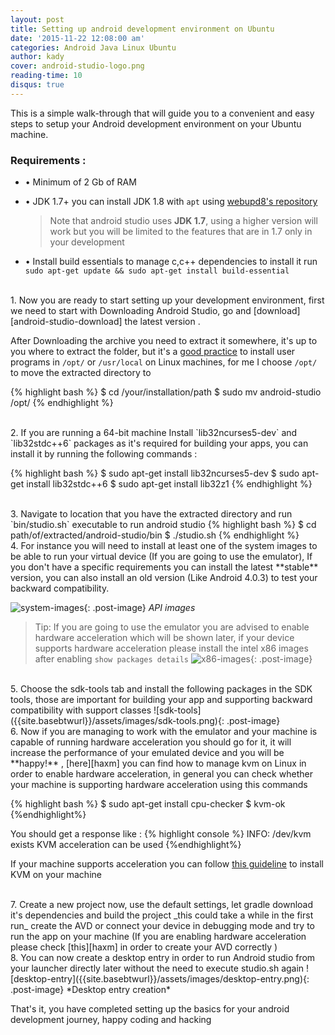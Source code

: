 ```yaml
---
layout: post
title: Setting up android development environment on Ubuntu
date: '2015-11-22 12:08:00 am'
categories: Android Java Linux Ubuntu
author: kady
cover: android-studio-logo.png
reading-time: 10
disqus: true
---
```


This is a simple walk-through that will guide you to a convenient and easy steps to setup your Android development environment on your Ubuntu machine.


### Requirements :

- • Minimum of 2 Gb of RAM

- • JDK 1.7+ you can install JDK 1.8 with `apt` using [webupd8's repository][jdk-8-download]    

  > Note that android studio uses **JDK 1.7**, using a higher version will work but you will be limited to the features that are in 1.7 only in your development

- • Install build essentials to manage c,c++ dependencies to install it run    
    `sudo apt-get update && sudo apt-get install build-essential`

<br>
1.
Now you are ready to start setting up your development environment, first we need to start with Downloading Android Studio, go and [download][android-studio-download] the latest version .

After Downloading the archive you need to extract it somewhere, it's up to you where to extract the folder, but it's a [good practice][where-to-install-software] to install user programs in `/opt/` or `/usr/local` on Linux machines, for me I choose `/opt/` to move the extracted directory to

{% highlight bash %}
$ cd /your/installation/path
$ sudo mv android-studio /opt/
{% endhighlight %}

<br>
2. If you are running a 64-bit machine Install `lib32ncurses5-dev` and `lib32stdc++6` packages as it's required for building your apps, you can install it by running the following commands :

{% highlight bash %}
$ sudo apt-get install lib32ncurses5-dev
$ sudo apt-get install lib32stdc++6
$ sudo apt-get install lib32z1
{% endhighlight %}

<br>
3. Navigate to location that you have the extracted directory and run `bin/studio.sh` executable to run android studio
{% highlight bash %}
$ cd path/of/extracted/android-studio/bin
$ ./studio.sh
{% endhighlight %}

<br>
4. For instance you will need to install at least one of the system images to be able to run your virtual device (If you are going to use the emulator), If you don't have a specific requirements you can install the latest **stable** version, you can also install an old version (Like Android 4.0.3) to test your backward compatibility.

![system-images]({{site.basebtwurl}}/assets/images/sdk-platforms.png){: .post-image}
*API images*

> Tip: If you are going to use the emulator you are advised to enable hardware acceleration which will be shown later, if your device supports hardware acceleration please install the intel x86 images after enabling `show packages details` ![x86-images]({{site.basebtwurl}}/assets/images/x86-image.png){: .post-image}

<br>
5. Choose the sdk-tools tab and install the following packages in the SDK tools, those are important for building your app and supporting backward compatibility with support classes
![sdk-tools]({{site.basebtwurl}}/assets/images/sdk-tools.png){: .post-image}

<br>
6. Now if you are managing to work with the emulator and your machine is capable of running hardware acceleration you should go for it, it will increase the performance of your emulated device and you will be **happy!** , [here][haxm] you can find how to manage kvm on Linux in order to enable hardware acceleration, in general you can check whether your machine is supporting hardware acceleration using this commands

{% highlight bash %}
$ sudo apt-get install cpu-checker
$ kvm-ok
{%endhighlight%}

You should get a response like :
{% highlight console %}
INFO: /dev/kvm exists
KVM acceleration can be used
{%endhighlight%}

If your machine supports acceleration you can follow [this guideline][kvm-installation] to install KVM on your machine

<br>
7. Create a new project now, use the default settings, let gradle download it's dependencies and build the project _this could take a while in the first run_ create the AVD or connect your device in debugging mode and try to run the app on your machine (If you are enabling hardware acceleration please check [this][haxm] in order to create your AVD correctly )

<br>
8. You can now create a desktop entry in order to run Android studio from your launcher directly later without the need to execute studio.sh again
![desktop-entry]({{site.basebtwurl}}/assets/images/desktop-entry.png){: .post-image}
*Desktop entry creation*

That's it, you have completed setting up the basics for your android development journey, happy coding and hacking

[jdk-8-download]: http://www.webupd8.org/2012/09/install-oracle-java-8-in-ubuntu-via-ppa.html
[android-studio-download]:http://developer.android.com/sdk/index.html
[where-to-install-software]:http://askubuntu.com/questions/1148/what-is-the-best-place-to-install-user-apps
[haxm]:http://developer.android.com/tools/devices/emulator.html#accel-vm
[kvm-installation]:https://help.ubuntu.com/community/KVM/Installation
